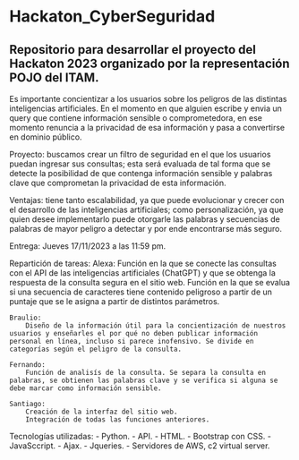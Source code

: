 # Hackaton_CyberSeguridad
## Repositorio para desarrollar el proyecto del Hackaton 2023 organizado por la representación POJO del ITAM.

Es importante concientizar a los usuarios sobre los peligros de las distintas inteligencias artificiales. En el momento en que alguien escribe y envia un query que contiene información sensible o comprometedora, en ese momento renuncia a la privacidad de esa información y pasa a convertirse en dominio público. 

Proyecto: buscamos crear un filtro de seguridad en el que los usuarios puedan ingresar sus consultas; esta será evaluada de tal forma que se detecte la posibilidad de que contenga información sensible y palabras clave que comprometan la privacidad de esta información.

Ventajas: tiene tanto escalabilidad, ya que puede evolucionar y crecer con el desarrollo de las inteligencias artificiales; como personalización, ya que quien desee implementarlo puede otorgarle las palabras y secuencias de palabras de mayor peligro a detectar y por ende encontrarse más seguro.

Entrega: Jueves 17/11/2023 a las 11:59 pm.

Repartición de tareas:
    Alexa: 
        Función en la que se conecte las consultas con el API de las inteligencias artificiales (ChatGPT) y que se obtenga la respuesta de la consulta segura en el sitio web.
        Función en la que se evalua si una secuencia de caracteres tiene contenido peligroso a partir de un puntaje que se le asigna a partir de distintos parámetros.
    
    Braulio:
        Diseño de la información útil para la concientización de nuestros usuarios y enseñarles el por qué no deben publicar información personal en línea, incluso si parece inofensivo. Se divide en categorías según el peligro de la consulta.
    
    Fernando:
        Función de analisís de la consulta. Se separa la consulta en palabras, se obtienen las palabras clave y se verifica si alguna se debe marcar como información sensible.

    Santiago:
        Creación de la interfaz del sitio web.
        Integración de todas las funciones anteriores.

Tecnologías utilizadas:
    - Python.
    - API.
    - HTML.
    - Bootstrap con CSS.
    - JavaSccript.
    - Ajax.
    - Jqueries.
    - Servidores de AWS, c2 virtual server.
